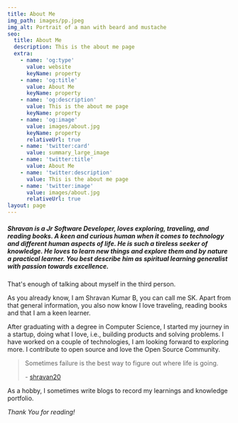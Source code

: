 ```yaml
---
title: About Me
img_path: images/pp.jpeg
img_alt: Portrait of a man with beard and mustache
seo:
  title: About Me
  description: This is the about me page
  extra:
    - name: 'og:type'
      value: website
      keyName: property
    - name: 'og:title'
      value: About Me
      keyName: property
    - name: 'og:description'
      value: This is the about me page
      keyName: property
    - name: 'og:image'
      value: images/about.jpg
      keyName: property
      relativeUrl: true
    - name: 'twitter:card'
      value: summary_large_image
    - name: 'twitter:title'
      value: About Me
    - name: 'twitter:description'
      value: This is the about me page
    - name: 'twitter:image'
      value: images/about.jpg
      relativeUrl: true
layout: page
---
```

##### Shravan is a Jr Software Developer, loves exploring, traveling, and reading books. A keen and curious human when it comes to technology and different human aspects of life.&#xA;&#xA;He is such a tireless seeker of knowledge. He loves to learn new things and explore them and by nature a practical learner. You best describe him as spiritual learning generalist with passion towards excellence.

That's enough of talking about myself in the third person.

As you already know, I am Shravan Kumar B, you can call me SK. Apart from that general information, you also now know I love traveling, reading books and that I am a keen learner.

After graduating with a degree in Computer Science, I started my journey in a startup, doing what I love, i.e., building products and solving problems. I have worked on a couple of technologies, I am looking forward to exploring more. I contribute to open source and love the Open Source Community.

> Sometimes failure is the best way to figure out where life is going.
>
> \- [shravan20](https://github.com/shravan20)

As a hobby, I sometimes write blogs to record my learnings and knowledge portfolio.

*Thank You for reading!*
